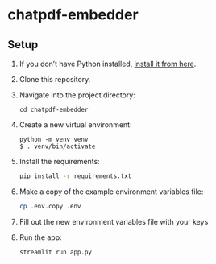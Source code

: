 # chatpdf-embedder

## Setup

1. If you don’t have Python installed, [install it from here](https://www.python.org/downloads/).

2. Clone this repository.

3. Navigate into the project directory:

   ```
   cd chatpdf-embedder
   ```

4. Create a new virtual environment:

   ```
   python -m venv venv
   $ . venv/bin/activate
   ```

5. Install the requirements:

   ```bash
   pip install -r requirements.txt
   ```

6. Make a copy of the example environment variables file:

   ```bash
   cp .env.copy .env
   ```

7. Fill out the new environment variables file with your keys

8. Run the app:

   ```bash
   streamlit run app.py
   ```
